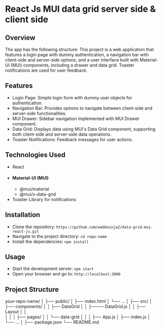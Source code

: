 # React Js MUI data grid server side & client side


## Overview

The app has the following structure:
This project is a web application that features a login page with dummy authentication, a navigation bar with client-side and server-side options, and a user interface built with Material-UI (MUI) components, including a drawer and data grid. Toaster notifications are used for user feedback.


## Features

- Login Page: Simple login form with dummy user objects for authentication.
- Navigation Bar: Provides options to navigate between client-side and server-side functionalities.
- MUI Drawer: Sidebar navigation implemented with MUI Drawer component.
- Data Grid: Displays data using MUI's Data Grid component, supporting both client-side and server-side data operations.
- Toaster Notifications: Feedback messages for user actions.

## Technologies Used

- React
- #### Material-UI (MUI)
  - @mui/material
  - @mui/x-data-grid
- Toaster Library for notifications

## Installation

 - Clone the repository: `https://github.com/webbninja2/data-grid-mui-react-js.git`
- Navigate to the project directory: `cd repo-name`
- Install the dependencies: `npm install`

## Usage
- Start the development server: `npm start`
- Open your browser and go to:  `http://localhost:3000`

## Project Structure
your-repo-name/
│
├── public/
│   ├── index.html
│   └── ...
│
├── src/
│   ├── components/
│   │   ├── DataGrid
│   │   ├──── DataGrid.js
│   │   ├── Layout
│   │   
│   │
│   ├── pages/
│   │   └── data-grid
│   │
│   ├── App.js
│   ├── index.js
│   └── ...
│
├── package.json
└── README.md
